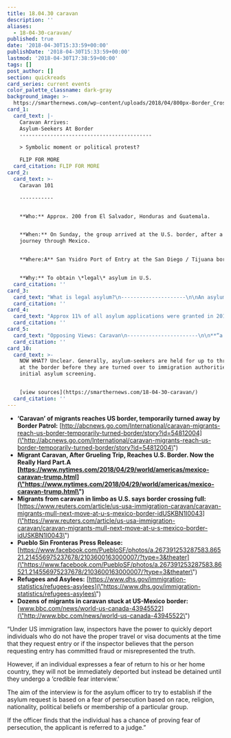 ```yaml
---
title: 18.04.30 caravan
description: ''
aliases:
  - 18-04-30-caravan/
published: true
date: '2018-04-30T15:33:59+00:00'
publishDate: '2018-04-30T15:33:59+00:00'
lastmod: '2018-04-30T17:38:59+00:00'
tags: []
post_author: []
section: quickreads
card_series: current events
color_palette_classname: dark-gray
background_image: >-
  https://smarthernews.com/wp-content/uploads/2018/04/800px-Border_Crossing_2_San_Ysidro_8653645034.jpg
card_1:
  card_text: |-
    Caravan Arrives:  
    Asylum-Seekers At Border
    -------------------------------------------

    > Symbolic moment or political protest?

    FLIP FOR MORE
  card_citation: FLIP FOR MORE
card_2:
  card_text: >-
    Caravan 101

    -----------


    **Who:** Approx. 200 from El Salvador, Honduras and Guatemala.


    **When:** On Sunday, the group arrived at the U.S. border, after a monthlong
    journey through Mexico.


    **Where:A** San Ysidro Port of Entry at the San Diego / Tijuana border.


    **Why:** To obtain \*legal\* asylum in U.S.
  card_citation: ''
card_3:
  card_text: "What is legal asylum?\n---------------------\n\nAn asylum-seeker is a non-citizen present in U.S. or seeking admission at a port of entry who claims a **well-founded fear of persecution** based on 1 of 5A a\x1Cprotected groundsa\x1D:  \n1\\. Religion  \n2\\. Political opinion  \n3\\. Membership in a particular social group  \n4\\. Nationality  \n5\\. Race"
  card_citation: ''
card_4:
  card_text: "Approx 11% of all asylum applications were granted in 2016\n----------------------------------------------------------\n\n**TOP 5 COUNTRIES:**A China (21.9%), El Salvador (10.5%), Guatemala (9.5%), Honduras (7.4%) & Mexico (4.5%)\n\n**FYI:** San Ysidro is the nationa\x19s busiest border crossing. Immigration officials there processed 50 asylum cases a day from Oct – Feb."
  card_citation: ''
card_5:
  card_text: "Opposing Views: Caravan\n-----------------------\n\n**“a deliberate attempt to undermine our laws and overwhelm our system”**  \nAG Jeff Sessions\n\n**a\x1CFor us, this is all about who we are as a country…I want it to be true that when we say, a\x18Liberty & justice for all,a\x19 we mean it.”**  \nHeather Cronk, Showing Up for Racial Justice to NYT"
  card_citation: ''
card_10:
  card_text: >-
    NOW WHAT? Unclear. Generally, asylum-seekers are held for up to three days
    at the border before they are turned over to immigration authorities for an
    initial asylum screening.


    [view sources](https://smarthernews.com/18-04-30-caravan/)
  card_citation: ''
---
```

*   **‘Caravan’ of migrants reaches US border, temporarily turned away by Border Patrol:** [http://abcnews.go.com/International/caravan-migrants-reach-us-border-temporarily-turned-border/story?id=54812004](\"http://abcnews.go.com/International/caravan-migrants-reach-us-border-temporarily-turned-border/story?id=54812004\")
*   **Migrant Caravan, After Grueling Trip, Reaches U.S. Border. Now the Really Hard Part.A [https://www.nytimes.com/2018/04/29/world/americas/mexico-caravan-trump.html](\"https://www.nytimes.com/2018/04/29/world/americas/mexico-caravan-trump.html\")**
*   **Migrants from caravan in limbo as U.S. says border crossing full:** [https://www.reuters.com/article/us-usa-immigration-caravan/caravan-migrants-mull-next-move-at-u-s-mexico-border-idUSKBN1I0043](\"https://www.reuters.com/article/us-usa-immigration-caravan/caravan-migrants-mull-next-move-at-u-s-mexico-border-idUSKBN1I0043\")
*   **Pueblo Sin Fronteras Press Release:** [https://www.facebook.com/PuebloSF/photos/a.267391253287583.86521.214556975237678/2103600163000007/?type=3&theater](\"https://www.facebook.com/PuebloSF/photos/a.267391253287583.86521.214556975237678/2103600163000007/?type=3&theater\")
*   **Refugees and Asylees:** [https://www.dhs.gov/immigration-statistics/refugees-asylees](\"https://www.dhs.gov/immigration-statistics/refugees-asylees\")
*   **Dozens of migrants in caravan stuck at US-Mexico border:** [www.bbc.com/news/world-us-canada-43945522](\"http://www.bbc.com/news/world-us-canada-43945522\")

“Under US immigration law, inspectors have the power to quickly deport individuals who do not have the proper travel or visa documents at the time that they request entry or if the inspector believes that the person requesting entry has committed fraud or misrepresented the truth.

However, if an individual expresses a fear of return to his or her home country, they will not be immediately deported but instead be detained until they undergo a ‘credible fear interview.’

The aim of the interview is for the asylum officer to try to establish if the asylum request is based on a fear of persecution based on race, religion, nationality, political beliefs or membership of a particular group.

If the officer finds that the individual has a chance of proving fear of persecution, the applicant is referred to a judge.”